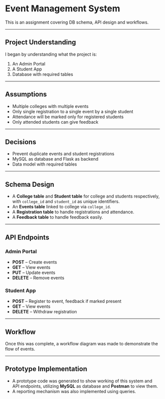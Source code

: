 # Event Management System  

This is an assignment covering DB schema, API design and workflows.  

---

## Project Understanding  
I began by understanding what the project is:  

1. An Admin Portal  
2. A Student App  
3. Database with required tables  

---

## Assumptions  
- Multiple colleges with multiple events  
- Only single registration to a single event by a single student  
- Attendance will be marked only for registered students  
- Only attended students can give feedback  

---

## Decisions  
- Prevent duplicate events and student registrations  
- MySQL as database and Flask as backend  
- Data model with required tables  

---

## Schema Design  
- A **College table** and **Student table** for college and students respectively, with `college_id` and `student_id` as unique identifiers.  
- An **Events table** linked to college via `college_id`.  
- A **Registration table** to handle registrations and attendance.  
- A **Feedback table** to handle feedback easily.  

---

## API Endpoints  

### Admin Portal  
- **POST** – Create events  
- **GET** – View events  
- **PUT** – Update events  
- **DELETE** – Remove events  

### Student App  
- **POST** – Register to event, feedback if marked present  
- **GET** – View events  
- **DELETE** – Withdraw registration  

---

## Workflow  
Once this was complete, a workflow diagram was made to demonstrate the flow of events.  

---

## Prototype Implementation  
- A prototype code was generated to show working of this system and API endpoints, utilizing **MySQL** as database and **Postman** to view them.  
- A reporting mechanism was also implemented using queries.  

